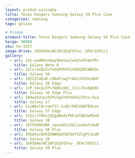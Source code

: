 ```yaml
---
layout: produk-casinghp
title: Texas Rangers Samsung Galaxy S9 Plus Case
categories: samsung
tags: galaxy

# Produk
product-title: Texas Rangers Samsung Galaxy S9 Plus Case
harga: 90000
sku: hn-3257
image-drive: 1G95DAevNC1NY2EqFQfeu-_QFAr3XXSi1
gallery:
  - url: 12o-ewHM5oxAwy9AetwiCwdySoPsWoTRr
    title: Galaxy Note 8
  - url: 15lLroeQJ2uTnOyM3hFGiXNIQZ8CWBd3u
    title: Galaxy S6
  - url: 192ZZCmQuB-24BwFiwg7rAEoJ5O3nuBmF
    title: Galaxy S6 Edge
  - url: 1zP_54cpLFPsfWdUiQ6j_3uli7bxbgK6U
    title: Galaxy S6 Edge Plus
  - url: 1bHwaOJupi05PLhgvhbYVG64j5htu-kLe
    title: Galaxy S7
  - url: 1szW6el0rrmef3l-ScQCrhNlXbN78ULeo
    title: Galaxy S7 Edge
  - url: 11UcrzT0hxjQZgoBoAvFKb1mlNb1wMSeO
    title: Galaxy S8
  - url: 1EYFHdOkdOK_zqvvmOulGkLlwSbwYc0uM
    title: Galaxy S8 Plus
  - url: 1M2Q4ucQHtOZWWOpEhQF8mTVZIgPtJoaM
    title: Galaxy S9
  - url: 1G95DAevNC1NY2EqFQfeu-_QFAr3XXSi1
    title: Galaxy S9 Plus
---
```

